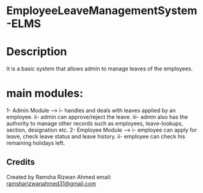 # EmployeeLeaveManagementSystem-ELMS
# Description
It is a basic system that allows admin to manage leaves of the employees.
# main modules:
1- Admin Module -->
i-   handles and deals with leaves applied by an employee.
ii-  admin can approve/reject the leave.
iii- admin also has the authority to manage other records such as employees, leave-lookups, section, designation etc. 
2- Employee Module -->
i- employee can apply for leave, check leave status and leave history.
ii- employee can check his remaining holidays left.

## Credits
Created by Ramsha Rizwan Ahmed
email: ramsharizwanahmed31@gmail.com

